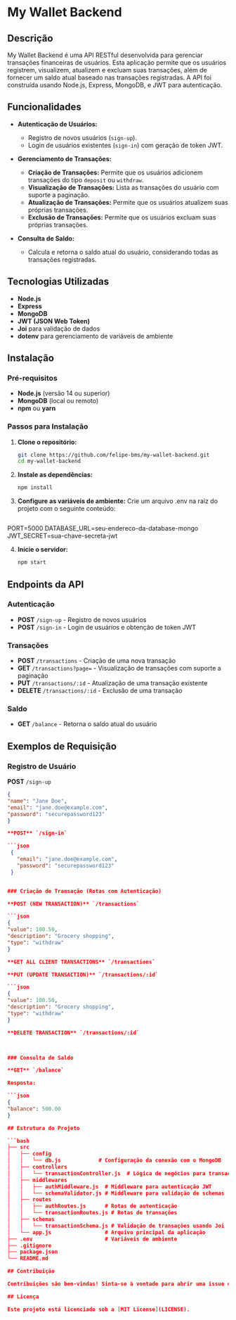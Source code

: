 # My Wallet Backend

## Descrição

My Wallet Backend é uma API RESTful desenvolvida para gerenciar transações financeiras de usuários. Esta aplicação permite que os usuários registrem, visualizem, atualizem e excluam suas transações, além de fornecer um saldo atual baseado nas transações registradas. A API foi construída usando Node.js, Express, MongoDB, e JWT para autenticação.

## Funcionalidades

- **Autenticação de Usuários:**
  - Registro de novos usuários (`sign-up`).
  - Login de usuários existentes (`sign-in`) com geração de token JWT.

- **Gerenciamento de Transações:**
  - **Criação de Transações:** Permite que os usuários adicionem transações do tipo `deposit` ou `withdraw`.
  - **Visualização de Transações:** Lista as transações do usuário com suporte a paginação.
  - **Atualização de Transações:** Permite que os usuários atualizem suas próprias transações.
  - **Exclusão de Transações:** Permite que os usuários excluam suas próprias transações.

- **Consulta de Saldo:**
  - Calcula e retorna o saldo atual do usuário, considerando todas as transações registradas.

## Tecnologias Utilizadas

- **Node.js**
- **Express**
- **MongoDB**
- **JWT (JSON Web Token)**
- **Joi** para validação de dados
- **dotenv** para gerenciamento de variáveis de ambiente

## Instalação

### Pré-requisitos

- **Node.js** (versão 14 ou superior)
- **MongoDB** (local ou remoto)
- **npm** ou **yarn**

### Passos para Instalação

1. **Clone o repositório:**
   ```bash
   git clone https://github.com/felipe-bms/my-wallet-backend.git
   cd my-wallet-backend

2. **Instale as dependências:**
   ```bash
   npm install

3. **Configure as variáveis de ambiente:**
Crie um arquivo .env na raiz do projeto com o seguinte conteúdo:
   ```bash
  PORT=5000
  DATABASE_URL=seu-endereco-da-database-mongo
  JWT_SECRET=sua-chave-secreta-jwt

4. **Inicie o servidor:**
   ```bash
   npm start

## Endpoints da API

### Autenticação

- **POST** `/sign-up` - Registro de novos usuários
- **POST** `/sign-in` - Login de usuários e obtenção de token JWT

### Transações

- **POST** `/transactions` - Criação de uma nova transação
- **GET** `/transactions?page=` - Visualização de transações com suporte a paginação
- **PUT** `/transactions/:id` - Atualização de uma transação existente
- **DELETE** `/transactions/:id` - Exclusão de uma transação

### Saldo

- **GET** `/balance` - Retorna o saldo atual do usuário

## Exemplos de Requisição

### Registro de Usuário

**POST** `/sign-up`

   ```json
{
  "name": "Jane Doe",
  "email": "jane.doe@example.com",
  "password": "securepassword123"
}

**POST** `/sign-in`

   ```json
    {
      "email": "jane.doe@example.com",
      "password": "securepassword123"
    }


### Criação de Transação (Rotas com Autenticação)

**POST (NEW TRANSACTION)** `/transactions`

   ```json
{
  "value": 100.50,
  "description": "Grocery shopping",
  "type": "withdraw"
}

**GET ALL CLIENT TRANSACTIONS** `/transactions`

**PUT (UPDATE TRANSACTION)** `/transactions/:id`

   ```json
{
  "value": 100.50,
  "description": "Grocery shopping",
  "type": "withdraw"
}

**DELETE TRANSACTION** `/transactions/:id`



### Consulta de Saldo

**GET** `/balance`

Resposta:

   ```json
{
  "balance": 500.00
}

## Estrutura do Projeto

```bash
├── src
│   ├── config
│   │   └── db.js            # Configuração da conexão com o MongoDB
│   ├── controllers
│   │   └── transactionController.js  # Lógica de negócios para transações
│   ├── middlewares
│   │   ├── authMiddleware.js  # Middleware para autenticação JWT
│   │   └── schemaValidator.js # Middleware para validação de schemas
│   ├── routes
│   │   ├── authRoutes.js      # Rotas de autenticação
│   │   └── transactionRoutes.js # Rotas de transações
│   ├── schemas
│   │   └── transactionSchema.js # Validação de transações usando Joi
│   └── app.js                 # Arquivo principal da aplicação
├── .env                       # Variáveis de ambiente
├── .gitignore
├── package.json
└── README.md

## Contribuição

Contribuições são bem-vindas! Sinta-se à vontade para abrir uma issue ou enviar um pull request.

## Licença

Este projeto está licenciado sob a [MIT License](LICENSE).

